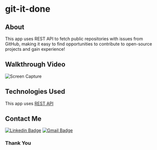 # git-it-done

## About

This app uses REST API to fetch public repositories with issues from GitHub, making it easy to find opportunities to contribute to open-source projects and gain experience!

## Walkthrough Video

![Screen Capture](assets/images/git-it-done.gif)

## Technologies Used

This app uses [REST API](https://docs.github.com/en/rest)

## Contact Me

[![Linkedin Badge](https://img.shields.io/badge/-nrenner0211-blue?style=flat-square&logo=Linkedin&logoColor=white&link=https://www.linkedin.com/in/nrenner0211/)](https://www.linkedin.com/in/nrenner0211/)
[![Gmail Badge](https://img.shields.io/badge/-nrenner0211@gmail.com-c14438?style=flat-square&logo=Gmail&logoColor=white&link=mailto:nrenner0211@gmail.com)](mailto:nrenner0211@gmail.com)

### Thank You

